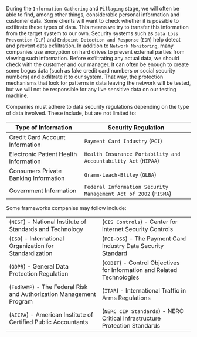 During the `Information Gathering` and `Pillaging` stage, we will often be able to find, among other things, considerable personal information and customer data. Some clients will want to check whether it is possible to exfiltrate these types of data. This means we try to transfer this information from the target system to our own. Security systems such as `Data Loss Prevention` (`DLP`) and `Endpoint Detection and Response` (`EDR`) help detect and prevent data exfiltration. In addition to `Network Monitoring`, many companies use encryption on hard drives to prevent external parties from viewing such information. Before exfiltrating any actual data, we should check with the customer and our manager. It can often be enough to create some bogus data (such as fake credit card numbers or social security numbers) and exfiltrate it to our system. That way, the protection mechanisms that look for patterns in data leaving the network will be tested, but we will not be responsible for any live sensitive data on our testing machine.

Companies must adhere to data security regulations depending on the type of data involved. These include, but are not limited to:

| **Type of Information**               | **Security Regulation**                                         |
| ------------------------------------- | --------------------------------------------------------------- |
| Credit Card Account Information       | `Payment Card Industry` (`PCI`)                                 |
| Electronic Patient Health Information | `Health Insurance Portability and Accountability Act` (`HIPAA`) |
| Consumers Private Banking Information | `Gramm-Leach-Bliley` (`GLBA`)                                   |
| Government Information                | `Federal Information Security Management Act of 2002` (`FISMA`) |

Some frameworks companies may follow include:

|                                                                     |                                                                            |
| ------------------------------------------------------------------- | -------------------------------------------------------------------------- |
| (`NIST`) - National Institute of Standards and Technology           | (`CIS Controls`) - Center for Internet Security Controls                   |
| (`ISO`) - International Organization for Standardization            | (`PCI-DSS`) - The Payment Card Industry Data Security Standard             |
| (`GDPR`) - General Data Protection Regulation                       | (`COBIT`) - Control Objectives for Information and Related Technologies    |
| (`FedRAMP`) - The Federal Risk and Authorization Management Program | (`ITAR`) - International Traffic in Arms Regulations                       |
| (`AICPA`) - American Institute of Certified Public Accountants      | (`NERC CIP Standards`) - NERC Critical Infrastructure Protection Standards |